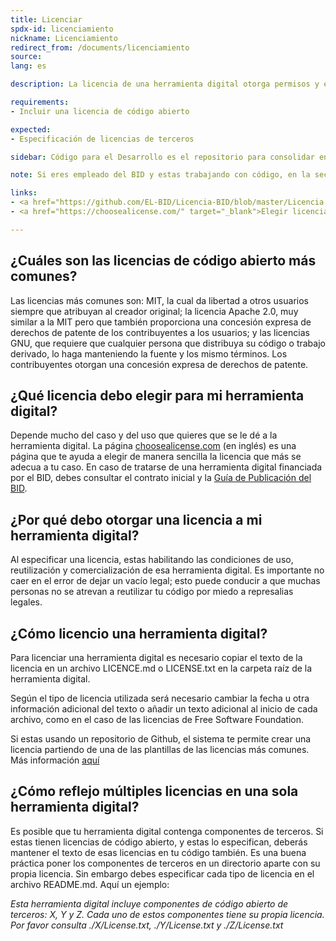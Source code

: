 ```yaml
---
title: Licenciar
spdx-id: licenciamiento
nickname: Licenciamiento
redirect_from: /documents/licenciamiento
source: 
lang: es

description: La licencia de una herramienta digital otorga permisos y especifica las condiciones bajo las que esa herramienta digital puede ser usada, reutilizada y adaptada. Aquí te explicamos cómo licenciar un repositorio de código abierto.

requirements:
- Incluir una licencia de código abierto

expected:
- Especificación de licencias de terceros

sidebar: Código para el Desarrollo es el repositorio para consolidar en un solo lugar y dar visibilidad a herramientas digitales con gran potencia de brindar apoyo a los objetivos del desarrollo. Una evaluación técnica de la herramienta permite identificar los puntos débiles del código para que pueda ser saneado.

note: Si eres empleado del BID y estas trabajando con código, en la sección de <a href="https://github.com/EL-BID/Licencia-BID/blob/master/Licencia.md">Soy empleado del BID</a> encontrarás información relevante.

links:
- <a href="https://github.com/EL-BID/Licencia-BID/blob/master/Licencia.md" target="_blank">Licencia BID</a>
- <a href="https://choosealicense.com/" target="_blank">Elegir licencia</a>

---
```


## ¿Cuáles son las licencias de código abierto más comunes?

Las licencias más comunes son: MIT, la cual da libertad a otros usuarios siempre que atribuyan al creador original; la licencia Apache 2.0, muy similar a la MIT pero que también proporciona una concesión expresa de derechos de patente de los contribuyentes a los usuarios; y las licencias GNU, que requiere que cualquier persona que distribuya su código o trabajo derivado, lo haga manteniendo la fuente y los mismo términos. Los contribuyentes otorgan una concesión expresa de derechos de patente.





## ¿Qué licencia debo elegir para mi herramienta digital?

Depende mucho del caso y del uso que quieres que se le dé a la herramienta digital. La página <a href="https://choosealicense.com/" target="_blank">choosealicense.com</a> (en inglés) es una página que te ayuda a elegir de manera sencilla la licencia que más se adecua a tu caso. 
En caso de tratarse de una herramienta digital financiada por el BID, debes consultar el contrato inicial y la [Guía de Publicación del BID](https://el-bid.github.io/guia-de-publicacion/documents/pages/guia/).





## ¿Por qué debo otorgar una licencia a mi herramienta digital?

Al especificar una licencia, estas habilitando las condiciones de uso, reutilización y comercialización de esa herramienta digital. Es importante no caer en el error de dejar un vacío legal; esto puede conducir a que muchas personas no se atrevan a reutilizar tu código por miedo a represalias legales.





## ¿Cómo licencio una herramienta digital?

Para licenciar una herramienta digital es necesario copiar el texto de la licencia en un archivo LICENCE.md o LICENSE.txt en la carpeta raíz de la herramienta digital. 

Según el tipo de licencia utilizada será necesario cambiar la fecha u otra información adicional del texto o añadir un texto adicional al inicio de cada archivo, como en el caso de las licencias de Free Software Foundation.

Si estas usando un repositorio de Github, el sistema te permite crear una licencia partiendo de una de las plantillas de las licencias más comunes. Más información <a href="https://help.github.com/articles/adding-a-license-to-a-repository/" target="_blank">aquí</a>






## ¿Cómo reflejo múltiples licencias en una sola herramienta digital?

Es posible que tu herramienta digital contenga componentes de terceros. Si estas tienen licencias de código abierto, y estas lo especifican, deberás mantener el texto de esas licencias en tu código también.
Es una buena práctica poner los componentes de terceros en un directorio aparte con su propia licencia. Sin embargo debes especificar cada tipo de licencia en el archivo README.md. Aquí un ejemplo:

*Esta herramienta digital incluye componentes de código abierto de terceros: X, Y y Z. Cada uno de estos componentes tiene su propia licencia. Por favor consulta ./X/License.txt, ./Y/License.txt y ./Z/License.txt*  
